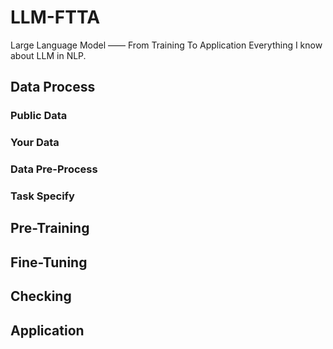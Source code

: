 # LLM-FTTA
Large Language Model —— From Training To Application
Everything I know about LLM in NLP.
## Data Process
### Public Data
### Your Data
### Data Pre-Process
### Task Specify
## Pre-Training
### 
## Fine-Tuning
## Checking
## Application
